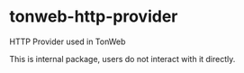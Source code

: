 # tonweb-http-provider

HTTP Provider used in TonWeb

This is internal package, users do not interact with it directly. 
